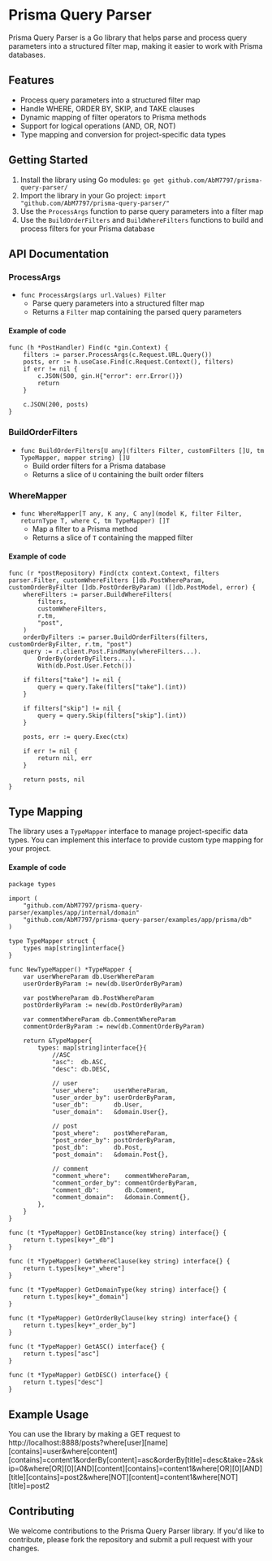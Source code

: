 # Prisma Query Parser

Prisma Query Parser is a Go library that helps parse and process query parameters into a structured filter map, making it easier to work with Prisma databases.

## Features

* Process query parameters into a structured filter map
* Handle WHERE, ORDER BY, SKIP, and TAKE clauses
* Dynamic mapping of filter operators to Prisma methods
* Support for logical operations (AND, OR, NOT)
* Type mapping and conversion for project-specific data types

## Getting Started

1. Install the library using Go modules: `go get github.com/AbM7797/prisma-query-parser/`
2. Import the library in your Go project: `import "github.com/AbM7797/prisma-query-parser/"`
3. Use the `ProcessArgs` function to parse query parameters into a filter map
4. Use the `BuildOrderFilters` and `BuildWhereFilters` functions to build and process filters for your Prisma database

## API Documentation

### ProcessArgs

* `func ProcessArgs(args url.Values) Filter`
	+ Parse query parameters into a structured filter map
	+ Returns a `Filter` map containing the parsed query parameters

#### Example of code
```
func (h *PostHandler) Find(c *gin.Context) {
	filters := parser.ProcessArgs(c.Request.URL.Query())
	posts, err := h.useCase.Find(c.Request.Context(), filters)
	if err != nil {
		c.JSON(500, gin.H{"error": err.Error()})
		return
	}

	c.JSON(200, posts)
}
```

### BuildOrderFilters

* `func BuildOrderFilters[U any](filters Filter, customFilters []U, tm TypeMapper, mapper string) []U`
	+ Build order filters for a Prisma database
	+ Returns a slice of `U` containing the built order filters

### WhereMapper

* `func WhereMapper[T any, K any, C any](model K, filter Filter, returnType T, where C, tm TypeMapper) []T`
	+ Map a filter to a Prisma method
	+ Returns a slice of `T` containing the mapped filter

#### Example of code
```
func (r *postRepository) Find(ctx context.Context, filters parser.Filter, customWhereFilters []db.PostWhereParam, customOrderByFilter []db.PostOrderByParam) ([]db.PostModel, error) {
	whereFilters := parser.BuildWhereFilters(
		filters,
		customWhereFilters,
		r.tm,
		"post",
	)
	orderByFilters := parser.BuildOrderFilters(filters, customOrderByFilter, r.tm, "post")
	query := r.client.Post.FindMany(whereFilters...).
		OrderBy(orderByFilters...).
		With(db.Post.User.Fetch())

	if filters["take"] != nil {
		query = query.Take(filters["take"].(int))
	}

	if filters["skip"] != nil {
		query = query.Skip(filters["skip"].(int))
	}

	posts, err := query.Exec(ctx)

	if err != nil {
		return nil, err
	}

	return posts, nil
}
```

## Type Mapping

The library uses a `TypeMapper` interface to manage project-specific data types. You can implement this interface to provide custom type mapping for your project.

#### Example of code
```
package types

import (
	"github.com/AbM7797/prisma-query-parser/examples/app/internal/domain"
	"github.com/AbM7797/prisma-query-parser/examples/app/prisma/db"
)

type TypeMapper struct {
	types map[string]interface{}
}

func NewTypeMapper() *TypeMapper {
	var userWhereParam db.UserWhereParam
	userOrderByParam := new(db.UserOrderByParam)

	var postWhereParam db.PostWhereParam
	postOrderByParam := new(db.PostOrderByParam)

	var commentWhereParam db.CommentWhereParam
	commentOrderByParam := new(db.CommentOrderByParam)

	return &TypeMapper{
		types: map[string]interface{}{
			//ASC
			"asc":  db.ASC,
			"desc": db.DESC,

			// user
			"user_where":    userWhereParam,
			"user_order_by": userOrderByParam,
			"user_db":       db.User,
			"user_domain":   &domain.User{},

			// post
			"post_where":    postWhereParam,
			"post_order_by": postOrderByParam,
			"post_db":       db.Post,
			"post_domain":   &domain.Post{},

			// comment
			"comment_where":    commentWhereParam,
			"comment_order_by": commentOrderByParam,
			"comment_db":       db.Comment,
			"comment_domain":   &domain.Comment{},
		},
	}
}

func (t *TypeMapper) GetDBInstance(key string) interface{} {
	return t.types[key+"_db"]
}

func (t *TypeMapper) GetWhereClause(key string) interface{} {
	return t.types[key+"_where"]
}

func (t *TypeMapper) GetDomainType(key string) interface{} {
	return t.types[key+"_domain"]
}

func (t *TypeMapper) GetOrderByClause(key string) interface{} {
	return t.types[key+"_order_by"]
}

func (t *TypeMapper) GetASC() interface{} {
	return t.types["asc"]
}

func (t *TypeMapper) GetDESC() interface{} {
	return t.types["desc"]
}
```
## Example Usage
You can use the library by making a GET request to http://localhost:8888/posts?where[user][name][contains]=user&where[content][contains]=content1&orderBy[content]=asc&orderBy[title]=desc&take=2&skip=0&where[OR][0][AND][content][contains]=content1&where[OR][0][AND][title][contains]=post2&where[NOT][content]=content1&where[NOT][title]=post2

## Contributing

We welcome contributions to the Prisma Query Parser library. If you'd like to contribute, please fork the repository and submit a pull request with your changes.
